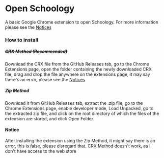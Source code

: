 # Open Schoology
A basic Google Chrome extension to open Schoology.
For more information please see the [Notices](#notice)

### How to install
##### ~~CRX Method (Recommended)~~
Download the CRX file from the GitHub Releases tab, go to the Chrome Extensions page, open the folder containing the newly downloaded CRX file, drag and drop the file anywhere on the extensions page, it may say there's an error, please see the [Notices](#notice)
##### Zip Method
Download it from GitHub Releases tab, extract the .zip file, go to the Chrome Extensions page, enable developer mode, Load Unpacked, go to the extracted zip file, and click on the root directory of which the files of the extension are stored, and click Open Folder.

#### Notice
After installing the extension using the Zip Method, it might say there is an error, this is false, please disregard that.
CRX Method doesn't work, as I don't have access to the web store
